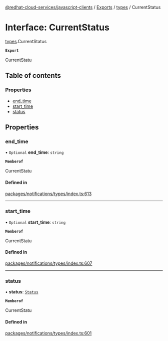 [@redhat-cloud-services/javascript-clients](../README.md) / [Exports](../modules.md) / [types](../modules/types.md) / CurrentStatus

# Interface: CurrentStatus

[types](../modules/types.md).CurrentStatus

**`Export`**

CurrentStatu

## Table of contents

### Properties

- [end\_time](types.CurrentStatus.md#end_time)
- [start\_time](types.CurrentStatus.md#start_time)
- [status](types.CurrentStatus.md#status)

## Properties

### end\_time

• `Optional` **end\_time**: `string`

**`Memberof`**

CurrentStatu

#### Defined in

[packages/notifications/types/index.ts:613](https://github.com/RedHatInsights/javascript-clients/blob/main/packages/notifications/types/index.ts#L613)

___

### start\_time

• `Optional` **start\_time**: `string`

**`Memberof`**

CurrentStatu

#### Defined in

[packages/notifications/types/index.ts:607](https://github.com/RedHatInsights/javascript-clients/blob/main/packages/notifications/types/index.ts#L607)

___

### status

• **status**: [`Status`](../enums/types.Status.md)

**`Memberof`**

CurrentStatu

#### Defined in

[packages/notifications/types/index.ts:601](https://github.com/RedHatInsights/javascript-clients/blob/main/packages/notifications/types/index.ts#L601)
